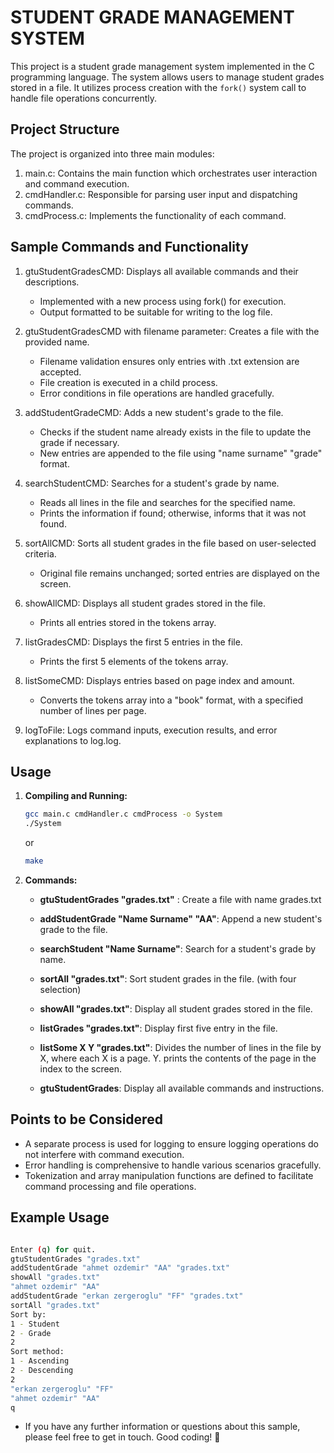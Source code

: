 # STUDENT GRADE MANAGEMENT SYSTEM

This project is a student grade management system implemented in the C programming language. The system allows users to manage student grades stored in a file. It utilizes process creation with the `fork()` system call to handle file operations concurrently.

## Project Structure

The project is organized into three main modules:

1. main.c: Contains the main function which orchestrates user interaction and command execution.
2. cmdHandler.c: Responsible for parsing user input and dispatching commands.
3. cmdProcess.c: Implements the functionality of each command.

## Sample Commands and Functionality

1. gtuStudentGradesCMD: Displays all available commands and their descriptions.

    * Implemented with a new process using fork() for execution.
    * Output formatted to be suitable for writing to the log file.

2. gtuStudentGradesCMD with filename parameter: Creates a file with the provided name.

    * Filename validation ensures only entries with .txt extension are accepted.
    * File creation is executed in a child process.
    * Error conditions in file operations are handled gracefully.

3. addStudentGradeCMD: Adds a new student's grade to the file.

    * Checks if the student name already exists in the file to update the grade if necessary.
    * New entries are appended to the file using "name surname" "grade" format.

4. searchStudentCMD: Searches for a student's grade by name.

    * Reads all lines in the file and searches for the specified name.
    * Prints the information if found; otherwise, informs that it was not found.

5. sortAllCMD: Sorts all student grades in the file based on user-selected criteria.

    * Original file remains unchanged; sorted entries are displayed on the screen.

6. showAllCMD: Displays all student grades stored in the file.

    * Prints all entries stored in the tokens array.

7. listGradesCMD: Displays the first 5 entries in the file.

    * Prints the first 5 elements of the tokens array.

8. listSomeCMD: Displays entries based on page index and amount.

    * Converts the tokens array into a "book" format, with a specified number of lines per page.

9. logToFile: Logs command inputs, execution results, and error explanations to log.log.

## Usage

1. **Compiling and Running:**

    ```bash
    gcc main.c cmdHandler.c cmdProcess -o System
    ./System
    ```
    or 

    ```bash
    make
    ```

2. **Commands:**
    
    - **gtuStudentGrades "grades.txt"** : Create a file with name grades.txt

    - **addStudentGrade "Name Surname" "AA"**: Append a new student's grade to the file.
    
    - **searchStudent "Name Surname"**: Search for a student's grade by name.
    
    - **sortAll "grades.txt"**:  Sort student grades in the file. (with four selection)
    
    - **showAll "grades.txt"**: Display all student grades stored in the file. 
    
    - **listGrades "grades.txt"**: Display first five entry in the file.

    - **listSome X Y "grades.txt"**: Divides the number of lines in the file by X, where each X is a page. Y. prints the contents of the page in the index to the screen.

    - **gtuStudentGrades**: Display all available commands and instructions.


## Points to be Considered

* A separate process is used for logging to ensure logging operations do not interfere with command execution.
* Error handling is comprehensive to handle various scenarios gracefully.
* Tokenization and array manipulation functions are defined to facilitate command processing and file operations.

## Example Usage

```bash

Enter (q) for quit.
gtuStudentGrades "grades.txt"
addStudentGrade "ahmet ozdemir" "AA" "grades.txt"
showAll "grades.txt"
"ahmet ozdemir" "AA"
addStudentGrade "erkan zergeroglu" "FF" "grades.txt"
sortAll "grades.txt"
Sort by:
1 - Student
2 - Grade
2
Sort method:
1 - Ascending
2 - Descending
2
"erkan zergeroglu" "FF"
"ahmet ozdemir" "AA"
q


```

* If you have any further information or questions about this sample, please feel free to get in touch. Good coding! 🚀